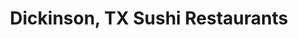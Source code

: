 ---
layout: city
title: Dickinson, TX Sushi Restaurants
permalink: /texas/dickinson/
stateAbbr: TX
stateName: Texas
cityName: Dickinson

---